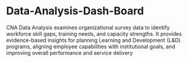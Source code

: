 # Data-Analysis-Dash-Board
CNA Data Analysis examines organizational survey data to identify workforce skill gaps, training needs, and capacity strengths. It provides evidence-based insights for planning Learning and Development (L&amp;D) programs, aligning employee capabilities with institutional goals, and improving overall performance and service delivery
